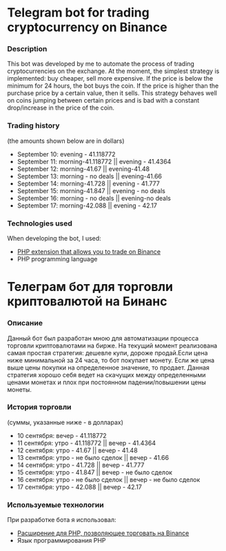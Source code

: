 # Telegram bot for trading cryptocurrency on Binance
### **Description**
   This bot was developed by me to automate the process of trading cryptocurrencies on the exchange. At the moment, the simplest strategy is implemented: buy cheaper, sell more    expensive. If the price is below the minimum for 24 hours, the bot buys the coin. If the price is higher than the purchase price by a certain value, then it sells. This          strategy behaves well on coins jumping between certain prices and is bad with a constant drop/increase in the price of the coin.
### **Trading history**
   (the amounts shown below are in dollars)
   * September 10: evening - 41.118772
   * September 11:  morning-41.118772 || evening - 41.4364
   * September 12: morning-41.67 || evening-41.48
   * September 13: morning - no deals || evening-41.66
   * September 14: morning-41.728 || evening - 41.777
   * September 15: morning-41.847 || evening - no deals
   * September 16: morning - no deals || evening-no deals
   * September 17: morning-42.088 || evening - 42.17

### **Technologies used**
   When developing the bot, I used:
   * [PHP extension that allows you to trade on Binance](https://github.com/jaggedsoft/php-binance-api)
   * PHP programming language



# Телеграм бот для торговли криптовалютой на Бинанс
### **Описание**
   Данный бот был разработан мною для автоматизации процесса торговли криптовалютами на бирже. На текущий момент реализована самая простая стратегия: дешевле купи, дороже          продай.Если цена ниже минимальной за 24 часа, то бот покупает монету. Если же цена выше цены покупки на определенное значение, то продает. Данная стратегия хорошо себя ведет    на скачущих между определенными ценами монетах и плох при постоянном падении/повышении цены монеты. 
### **История торговли**
   (суммы, указанные ниже - в долларах)
   * 10 сентября: вечер - 41.118772
   * 11 сентября: утро - 41.118772 || вечер - 41.4364
   * 12 сентября: утро - 41.67 || вечер - 41.48
   * 13 сентября: утро - не было сделок || вечер - 41.66
   * 14 сентября: утро - 41.728 || вечер - 41.777
   * 15 сентября: утро - 41.847 || вечер - не было сделок
   * 16 сентября: утро - не было сделок || вечер - не было сделок
   * 17 сентября: утро - 42.088 || вечер - 42.17

### **Используемые технологии**
   При разработке бота я использовал:
   * [Расширение для PHP, позволяющее торговать на Binance](https://github.com/jaggedsoft/php-binance-api)
   * Язык программирования PHP
